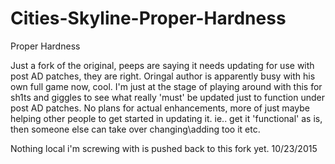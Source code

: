 # Cities-Skyline-Proper-Hardness
Proper Hardness

Just a fork of the original, peeps are saying it needs updating for use with post AD patches, they are right.
Oringal author is apparently busy with his own full game now, cool.
I'm just at the stage of playing around with this for sh1ts and giggles to see what
really 'must' be updated just to function under post AD patches. 
No plans for actual enhancements, more of just maybe helping other people to get started in updating it.
ie.. get it 'functional' as is, then someone else can take over changing\adding too it etc.

Nothing local i'm screwing with is pushed back to this fork yet. 10/23/2015
